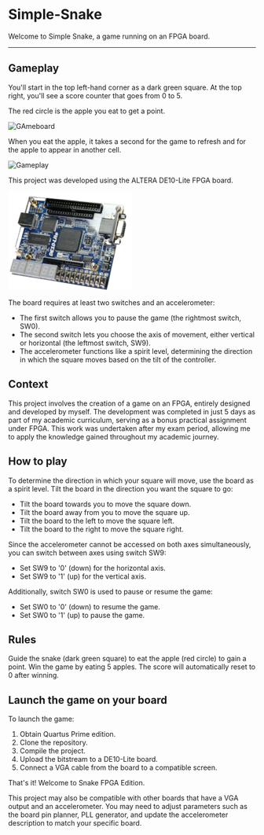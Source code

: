 # Simple-Snake

Welcome to Simple Snake, a game running on an FPGA board.

--- 

## Gameplay
You'll start in the top left-hand corner as a dark green square.
At the top right, you'll see a score counter that goes from 0 to 5.

The red circle is the apple you eat to get a point.

<div style="width: 100%; max-width: 1000px; margin: auto;">
  <img src="README/StartGame.png" alt="GAmeboard" style="max-width: 50%; height: auto;"/>
</div>

When you eat the apple, it takes a second for the game to refresh and for the apple to appear in another cell.

<img src="README/InGame.png" alt="Gameplay" style="max-width: 50%; height: auto;"/>

This project was developed using the ALTERA DE10-Lite FPGA board.

<img src="README/DE10Lite.png" alt="Altera Board - DE10-Lite" style="max-width: 50%; height: auto;"/>

The board requires at least two switches and an accelerometer:

- The first switch allows you to pause the game (the rightmost switch, SW0).
- The second switch lets you choose the axis of movement, either vertical or horizontal (the leftmost switch, SW9).
- The accelerometer functions like a spirit level, determining the direction in which the square moves based on the tilt of the controller.


## Context

This project involves the creation of a game on an FPGA, entirely designed and developed by myself. 
The development was completed in just 5 days as part of my academic curriculum, serving as a bonus practical assignment under FPGA.
This work was undertaken after my exam period, allowing me to apply the knowledge gained throughout my academic journey.

## How to play

To determine the direction in which your square will move, use the board as a spirit level. Tilt the board in the direction you want the square to go:

- Tilt the board towards you to move the square down.
- Tilt the board away from you to move the square up.
- Tilt the board to the left to move the square left.
- Tilt the board to the right to move the square right.


Since the accelerometer cannot be accessed on both axes simultaneously, you can switch between axes using switch SW9:

- Set SW9 to '0' (down) for the horizontal axis.
- Set SW9 to '1' (up) for the vertical axis.

Additionally, switch SW0 is used to pause or resume the game:

- Set SW0 to '0' (down) to resume the game.
- Set SW0 to '1' (up) to pause the game.


## Rules
Guide the snake (dark green square) to eat the apple (red circle) to gain a point.
Win the game by eating 5 apples.
The score will automatically reset to 0 after winning.

## Launch the game on your board

To launch the game:

1. Obtain Quartus Prime edition. 
2. Clone the repository. 
3. Compile the project. 
4. Upload the bitstream to a DE10-Lite board. 
5. Connect a VGA cable from the board to a compatible screen.

That's it! Welcome to Snake FPGA Edition.

This project may also be compatible with other boards that have a VGA output and an accelerometer. 
You may need to adjust parameters such as the board pin planner, PLL generator, and update the accelerometer description to match your specific board.